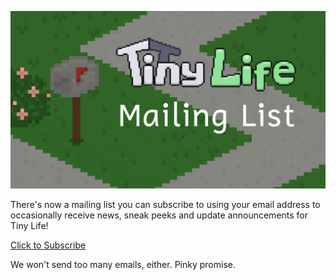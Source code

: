 ![](media/news/MailingList.png)

There's now a mailing list you can subscribe to using your email address to occasionally receive news, sneak peeks and update announcements for Tiny Life!

[Click to Subscribe](https://www.tinylifegame.com/subscribe)

We won't send too many emails, either. Pinky promise.

